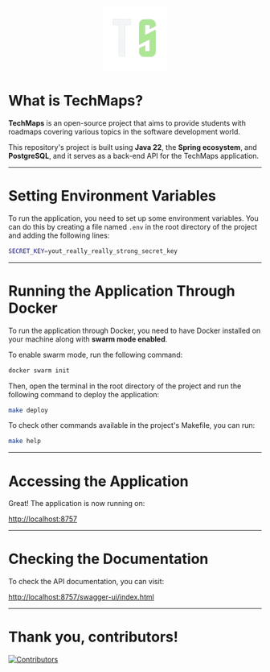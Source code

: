 <p align="center">
  <img src="src/main/resources/media/techmaps-brand-shortened-logo.png" height="128" alt="TechMaps Logo">
</p>

# What is TechMaps?

**TechMaps** is an open-source project that aims to provide students with roadmaps covering various topics in the software development world.

This repository's project is built using **Java 22**, the **Spring ecosystem**, and **PostgreSQL**, and it serves as a back-end API for the TechMaps application.

---

# Setting Environment Variables

To run the application, you need to set up some environment variables. You can do this by creating a file named `.env` in the root directory of the project and adding the following lines:

```bash
SECRET_KEY=yout_really_really_strong_secret_key
```

---

# Running the Application Through Docker

To run the application through Docker, you need to have Docker installed on your machine along with **swarm mode enabled**.

To enable swarm mode, run the following command:

```bash
docker swarm init
```

Then, open the terminal in the root directory of the project and run the following command to deploy the application:

```bash
make deploy
```

To check other commands available in the project's Makefile, you can run:

```bash
make help
```

---

# Accessing the Application

Great! The application is now running on:

[http://localhost:8757](http://localhost:8757)

---

# Checking the Documentation

To check the API documentation, you can visit:

[http://localhost:8757/swagger-ui/index.html](http://localhost:8757/swagger-ui/index.html)

---

# Thank you, contributors!

<a href="https://github.com/yellowisk/TechMaps-API/graphs/contributors" target="_blank" rel="noopener noreferrer">
  <img src="https://contrib.rocks/image?repo=yellowisk/TechMaps-Back-v2" alt="Contributors">
</a>
